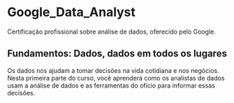 # Google_Data_Analyst
Certificação profissional sobre análise de dados, oferecido pelo Google.

## Fundamentos: Dados, dados em todos os lugares

Os dados nos ajudam a tomar decisões na vida cotidiana e nos negócios. Nesta primeira parte do curso, você aprenderá como os analistas de dados usam a análise de dados e as ferramentas do ofício para informar essas decisões.
